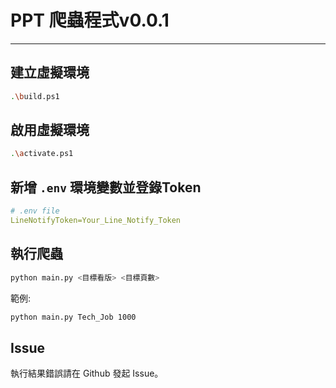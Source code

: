 # PPT 爬蟲程式v0.0.1
---

## 建立虛擬環境
```bash
.\build.ps1
```

## 啟用虛擬環境
```bash
.\activate.ps1
```

## 新增 `.env` 環境變數並登錄Token
```yaml
# .env file
LineNotifyToken=Your_Line_Notify_Token
```

## 執行爬蟲
```bash
python main.py <目標看版> <目標頁數>
```
範例:
```bash
python main.py Tech_Job 1000
```

## Issue
執行結果錯誤請在 Github 發起 Issue。